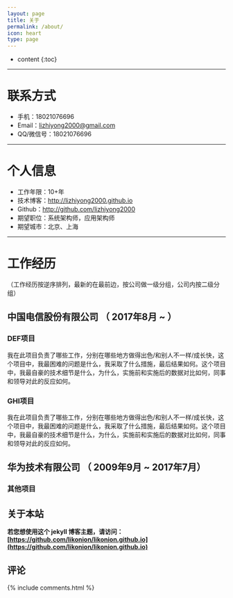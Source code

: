 ```yaml
---
layout: page
title: 关于
permalink: /about/
icon: heart
type: page
---
```


* content
{:toc}

---


# 联系方式
- 手机：18021076696
- Email：lizhiyong2000@gmail.com
- QQ/微信号：18021076696

---

# 个人信息
 - 工作年限：10+年
 - 技术博客：http://lizhiyong2000.github.io
 - Github：http://github.com/lizhiyong2000
 - 期望职位：系统架构师，应用架构师
 - 期望城市：北京、上海

---

# 工作经历
（工作经历按逆序排列，最新的在最前边，按公司做一级分组，公司内按二级分组）

## 中国电信股份有限公司 （ 2017年8月 ~ ）

### DEF项目
我在此项目负责了哪些工作，分别在哪些地方做得出色/和别人不一样/成长快，这个项目中，我最困难的问题是什么，我采取了什么措施，最后结果如何。这个项目中，我最自豪的技术细节是什么，为什么，实施前和实施后的数据对比如何，同事和领导对此的反应如何。


### GHI项目
我在此项目负责了哪些工作，分别在哪些地方做得出色/和别人不一样/成长快，这个项目中，我最困难的问题是什么，我采取了什么措施，最后结果如何。这个项目中，我最自豪的技术细节是什么，为什么，实施前和实施后的数据对比如何，同事和领导对此的反应如何。

## 华为技术有限公司 （ 2009年9月 ~ 2017年7月）

### 其他项目


## 关于本站

**若您想使用这个 jekyll 博客主题，请访问：[https://github.com/likonion/likonion.github.io](https://github.com/likonion/likonion.github.io)**


## 评论

{% include comments.html %}
